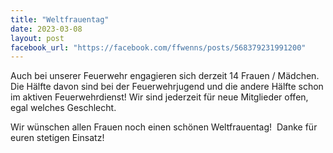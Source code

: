 ```yaml
---
title: "Weltfrauentag"
date: 2023-03-08
layout: post
facebook_url: "https://facebook.com/ffwenns/posts/568379231991200"
---
```


Auch bei unserer Feuerwehr engagieren sich derzeit 14 Frauen / Mädchen. Die Hälfte davon sind bei der Feuerwehrjugend und die andere Hälfte schon im aktiven Feuerwehrdienst! 
Wir sind jederzeit für neue Mitglieder offen, egal welches Geschlecht. 

Wir wünschen allen Frauen noch einen schönen Weltfrauentag! ️ Danke für euren stetigen Einsatz!